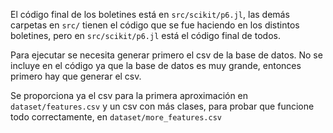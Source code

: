 El código final de los boletines está en `src/scikit/p6.jl`, las demás carpetas en `src/` tienen el código que se fue haciendo en los distintos boletines, pero en `src/scikit/p6.jl` está el código final de todos.

Para ejecutar se necesita generar primero el csv de la base de datos. No se incluye en el código ya que la base de datos es muy grande, entonces primero hay que generar el csv.

Se proporciona ya el csv para la primera aproximación en `dataset/features.csv` y un csv con más clases, para probar que funcione todo correctamente, en `dataset/more_features.csv`